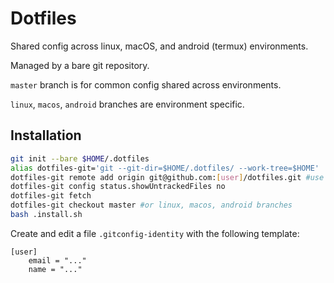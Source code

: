 # Dotfiles

Shared config across linux, macOS, and android (termux) environments.

Managed by a bare git repository.

`master` branch is for common config shared across environments.

`linux`, `macos`, `android` branches are environment specific.

## Installation

```bash
git init --bare $HOME/.dotfiles
alias dotfiles-git='git --git-dir=$HOME/.dotfiles/ --work-tree=$HOME'
dotfiles-git remote add origin git@github.com:[user]/dotfiles.git #use your forked repository url
dotfiles-git config status.showUntrackedFiles no
dotfiles-git fetch
dotfiles-git checkout master #or linux, macos, android branches
bash .install.sh
```

Create and edit a file `.gitconfig-identity` with the following template:

```
[user]
    email = "..."
    name = "..."
```
